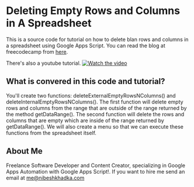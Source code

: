 # Deleting Empty Rows and Columns in A Spreadsheet

This is a source code for tutorial on how to delete blan rows and columns in a spreadsheet using Google Apps Script. You can read the blog at freecodecamp from [here](https://www.freecodecamp.org/news/how-to-remove-empty-rows-and-columns-in-google-sheets/).

There's also a youtube tutorial.
[![Watch the video](https://www.freecodecamp.org/news/content/images/size/w2000/2023/08/delete-empty-rows-and-columns-in-google-sheets.png)](https://youtu.be/Eiqa5ST9DYM)

## What is convered in this code and tutorial?

You'll create two functions: deleteExternalEmptyRowsNColumns() and deleteInternalEmptyRowsNColumns(). The first function will delete empty rows and columns from the range that are outside of the range returned by the method getDataRange(). The second function will delete the rows and columns that are empty which are inside of the range returned by getDataRange(). We will also create a menu so that we can execute these functions from the spreadsheet itself.

## About Me

Freelance Software Developer and Content Creator, specializing in Google Apps Automation with Google Apps Script!. If you want to hire me send an email at me@nibeshkhadka.com